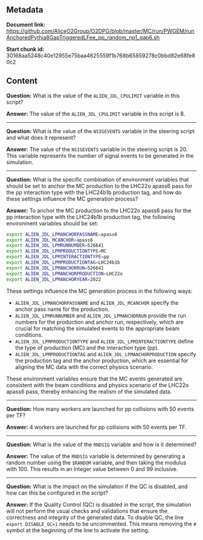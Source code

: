 ## Metadata

**Document link:** https://github.com/AliceO2Group/O2DPG/blob/master/MC/run/PWGEM/runAnchoredPythia8GapTriggeredLFee_pp_random_np1_gap6.sh

**Start chunk id:** 30168aa5248c40e12955e75baa4625559f1b768b65859278c0bbd82e68fe80c2

## Content

**Question:** What is the value of the `ALIEN_JDL_CPULIMIT` variable in this script?

**Answer:** The value of the `ALIEN_JDL_CPULIMIT` variable in this script is 8.

---

**Question:** What is the value of the `NSIGEVENTS` variable in the steering script and what does it represent?

**Answer:** The value of the `NSIGEVENTS` variable in the steering script is 20. This variable represents the number of signal events to be generated in the simulation.

---

**Question:** What is the specific combination of environment variables that should be set to anchor the MC production to the LHC22o apass6 pass for the pp interaction type with the LHC24b1b production tag, and how do these settings influence the MC generation process?

**Answer:** To anchor the MC production to the LHC22o apass6 pass for the pp interaction type with the LHC24b1b production tag, the following environment variables should be set:

```bash
export ALIEN_JDL_LPMANCHORPASSNAME=apass6
export ALIEN_JDL_MCANCHOR=apass6
export ALIEN_JDL_LPMRUNNUMBER=526641
export ALIEN_JDL_LPMPRODUCTIONTYPE=MC
export ALIEN_JDL_LPMINTERACTIONTYPE=pp
export ALIEN_JDL_LPMPRODUCTIONTAG=LHC24b1b
export ALIEN_JDL_LPMANCHORRUN=526641
export ALIEN_JDL_LPMANCHORPRODUCTION=LHC22o
export ALIEN_JDL_LPMANCHORYEAR=2022
```

These settings influence the MC generation process in the following ways:
- `ALIEN_JDL_LPMANCHORPASSNAME` and `ALIEN_JDL_MCANCHOR` specify the anchor pass name for the production.
- `ALIEN_JDL_LPMRUNNUMBER` and `ALIEN_JDL_LPMANCHORRUN` provide the run numbers for the production and anchor run, respectively, which are crucial for matching the simulated events to the appropriate beam conditions.
- `ALIEN_JDL_LPMPRODUCTIONTYPE` and `ALIEN_JDL_LPMINTERACTIONTYPE` define the type of production (MC) and the interaction type (pp).
- `ALIEN_JDL_LPMPRODUCTIONTAG` and `ALIEN_JDL_LPMANCHORPRODUCTION` specify the production tag and the anchor production, which are essential for aligning the MC data with the correct physics scenario.

These environment variables ensure that the MC events generated are consistent with the beam conditions and physics scenario of the LHC22o apass6 pass, thereby enhancing the realism of the simulated data.

---

**Question:** How many workers are launched for pp collisions with 50 events per TF?

**Answer:** 4 workers are launched for pp collisions with 50 events per TF.

---

**Question:** What is the value of the `RNDSIG` variable and how is it determined?

**Answer:** The value of the `RNDSIG` variable is determined by generating a random number using the `$RANDOM` variable, and then taking the modulus with 100. This results in an integer value between 0 and 99 inclusive.

---

**Question:** What is the impact on the simulation if the QC is disabled, and how can this be configured in the script?

**Answer:** If the Quality Control (QC) is disabled in the script, the simulation will not perform the usual checks and validations that ensure the correctness and integrity of the generated data. To disable QC, the line `export DISABLE_QC=1` needs to be uncommented. This means removing the `#` symbol at the beginning of the line to activate the setting.